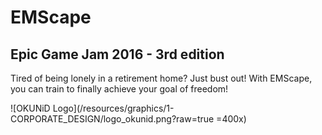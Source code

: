 # EMScape
## Epic Game Jam 2016 - 3rd edition

Tired of being lonely in a retirement home? Just bust out! With EMScape, you can train to finally achieve your goal of freedom!

![OKUNiD Logo](/resources/graphics/1-CORPORATE_DESIGN/logo_okunid.png?raw=true =400x)
